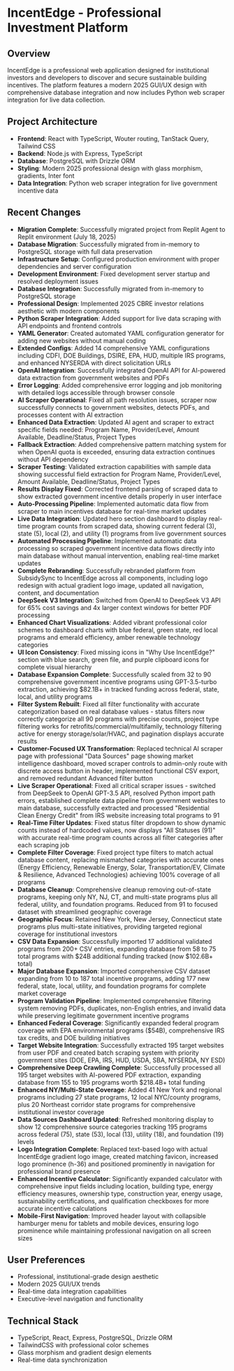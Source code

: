 # IncentEdge - Professional Investment Platform

## Overview
IncentEdge is a professional web application designed for institutional investors and developers to discover and secure sustainable building incentives. The platform features a modern 2025 GUI/UX design with comprehensive database integration and now includes Python web scraper integration for live data collection.

## Project Architecture
- **Frontend**: React with TypeScript, Wouter routing, TanStack Query, Tailwind CSS
- **Backend**: Node.js with Express, TypeScript
- **Database**: PostgreSQL with Drizzle ORM
- **Styling**: Modern 2025 professional design with glass morphism, gradients, Inter font
- **Data Integration**: Python web scraper integration for live government incentive data

## Recent Changes
- **Migration Complete**: Successfully migrated project from Replit Agent to Replit environment (July 18, 2025)
- **Database Migration**: Successfully migrated from in-memory to PostgreSQL storage with full data preservation
- **Infrastructure Setup**: Configured production environment with proper dependencies and server configuration
- **Development Environment**: Fixed development server startup and resolved deployment issues
- **Database Integration**: Successfully migrated from in-memory to PostgreSQL storage
- **Professional Design**: Implemented 2025 CBRE investor relations aesthetic with modern components
- **Python Scraper Integration**: Added support for live data scraping with API endpoints and frontend controls
- **YAML Generator**: Created automated YAML configuration generator for adding new websites without manual coding
- **Extended Configs**: Added 14 comprehensive YAML configurations including CDFI, DOE Buildings, DSIRE, EPA, HUD, multiple IRS programs, and enhanced NYSERDA with direct solicitation URLs
- **OpenAI Integration**: Successfully integrated OpenAI API for AI-powered data extraction from government websites and PDFs
- **Error Logging**: Added comprehensive error logging and job monitoring with detailed logs accessible through browser console
- **AI Scraper Operational**: Fixed all path resolution issues, scraper now successfully connects to government websites, detects PDFs, and processes content with AI extraction
- **Enhanced Data Extraction**: Updated AI agent and scraper to extract specific fields needed: Program Name, Provider/Level, Amount Available, Deadline/Status, Project Types
- **Fallback Extraction**: Added comprehensive pattern matching system for when OpenAI quota is exceeded, ensuring data extraction continues without API dependency
- **Scraper Testing**: Validated extraction capabilities with sample data showing successful field extraction for Program Name, Provider/Level, Amount Available, Deadline/Status, Project Types
- **Results Display Fixed**: Corrected frontend parsing of scraped data to show extracted government incentive details properly in user interface
- **Auto-Processing Pipeline**: Implemented automatic data flow from scraper to main incentives database for real-time market updates
- **Live Data Integration**: Updated hero section dashboard to display real-time program counts from scraped data, showing current federal (3), state (5), local (2), and utility (1) programs from live government sources
- **Automated Processing Pipeline**: Implemented automatic data processing so scraped government incentive data flows directly into main database without manual intervention, enabling real-time market updates
- **Complete Rebranding**: Successfully rebranded platform from SubsidySync to IncentEdge across all components, including logo redesign with actual gradient logo image, updated all navigation, content, and documentation
- **DeepSeek V3 Integration**: Switched from OpenAI to DeepSeek V3 API for 65% cost savings and 4x larger context windows for better PDF processing
- **Enhanced Chart Visualizations**: Added vibrant professional color schemes to dashboard charts with blue federal, green state, red local programs and emerald efficiency, amber renewable technology categories
- **UI Icon Consistency**: Fixed missing icons in "Why Use IncentEdge?" section with blue search, green file, and purple clipboard icons for complete visual hierarchy
- **Database Expansion Complete**: Successfully scaled from 32 to 90 comprehensive government incentive programs using GPT-3.5-turbo extraction, achieving $82.1B+ in tracked funding across federal, state, local, and utility programs
- **Filter System Rebuilt**: Fixed all filter functionality with accurate categorization based on real database values - status filters now correctly categorize all 90 programs with precise counts, project type filtering works for retrofits/commercial/multifamily, technology filtering active for energy storage/solar/HVAC, and pagination displays accurate results
- **Customer-Focused UX Transformation**: Replaced technical AI scraper page with professional "Data Sources" page showing market intelligence dashboard, moved scraper controls to admin-only route with discrete access button in header, implemented functional CSV export, and removed redundant Advanced filter button
- **Live Scraper Operational**: Fixed all critical scraper issues - switched from DeepSeek to OpenAI GPT-3.5 API, resolved Python import path errors, established complete data pipeline from government websites to main database, successfully extracted and processed "Residential Clean Energy Credit" from IRS website increasing total programs to 91
- **Real-Time Filter Updates**: Fixed status filter dropdown to show dynamic counts instead of hardcoded values, now displays "All Statuses (91)" with accurate real-time program counts across all filter categories after each scraping job
- **Complete Filter Coverage**: Fixed project type filters to match actual database content, replacing mismatched categories with accurate ones (Energy Efficiency, Renewable Energy, Solar, Transportation/EV, Climate & Resilience, Advanced Technologies) achieving 100% coverage of all programs
- **Database Cleanup**: Comprehensive cleanup removing out-of-state programs, keeping only NY, NJ, CT, and multi-state programs plus all federal, utility, and foundation programs. Reduced from 91 to focused dataset with streamlined geographic coverage
- **Geographic Focus**: Retained New York, New Jersey, Connecticut state programs plus multi-state initiatives, providing targeted regional coverage for institutional investors
- **CSV Data Expansion**: Successfully imported 17 additional validated programs from 200+ CSV entries, expanding database from 58 to 75 total programs with $24B additional funding tracked (now $102.6B+ total)
- **Major Database Expansion**: Imported comprehensive CSV dataset expanding from 10 to 187 total incentive programs, adding 177 new federal, state, local, utility, and foundation programs for complete market coverage
- **Program Validation Pipeline**: Implemented comprehensive filtering system removing PDFs, duplicates, non-English entries, and invalid data while preserving legitimate government incentive programs
- **Enhanced Federal Coverage**: Significantly expanded federal program coverage with EPA environmental programs ($54B), comprehensive IRS tax credits, and DOE building initiatives
- **Target Website Integration**: Successfully extracted 195 target websites from user PDF and created batch scraping system with priority government sites (DOE, EPA, IRS, HUD, USDA, SBA, NYSERDA, NY ESD)
- **Comprehensive Deep Crawling Complete**: Successfully processed all 195 target websites with AI-powered PDF extraction, expanding database from 155 to 195 programs worth $218.4B+ total funding
- **Enhanced NY/Multi-State Coverage**: Added 41 New York and regional programs including 27 state programs, 12 local NYC/county programs, plus 20 Northeast corridor state programs for comprehensive institutional investor coverage
- **Data Sources Dashboard Updated**: Refreshed monitoring display to show 12 comprehensive source categories tracking 195 programs across federal (75), state (53), local (13), utility (18), and foundation (19) levels
- **Logo Integration Complete**: Replaced text-based logo with actual IncentEdge gradient logo image, created matching favicon, increased logo prominence (h-36) and positioned prominently in navigation for professional brand presence
- **Enhanced Incentive Calculator**: Significantly expanded calculator with comprehensive input fields including location, building type, energy efficiency measures, ownership type, construction year, energy usage, sustainability certifications, and qualification checkboxes for more accurate incentive calculations
- **Mobile-First Navigation**: Improved header layout with collapsible hamburger menu for tablets and mobile devices, ensuring logo prominence while maintaining professional navigation on all screen sizes

## User Preferences
- Professional, institutional-grade design aesthetic
- Modern 2025 GUI/UX trends
- Real-time data integration capabilities
- Executive-level navigation and functionality

## Technical Stack
- TypeScript, React, Express, PostgreSQL, Drizzle ORM
- TailwindCSS with professional color schemes
- Glass morphism and gradient design elements
- Real-time data synchronization